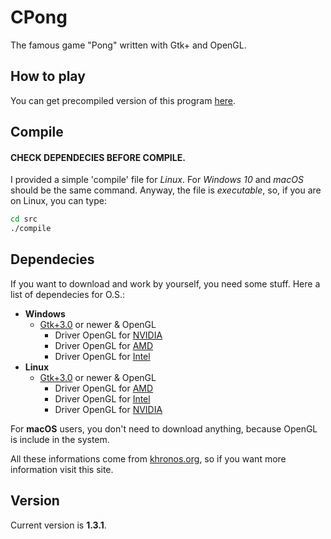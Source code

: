 # CPong
The famous game "Pong" written with Gtk+ and OpenGL.

## How to play
You can get precompiled version of this program [here]().

## Compile

#### CHECK DEPENDECIES BEFORE COMPILE.
I provided a simple 'compile' file for _Linux_. For _Windows 10_ and _macOS_ should be the same command. 
Anyway, the file is _executable_, so, if you are on Linux, you can type:
```bash
cd src
./compile
```

## Dependecies
If you want to download and work by yourself, you need some stuff.
Here a list of dependecies for O.S.:

- **Windows**
  - [Gtk+3.0](https://www.gtk.org/docs/installations/windows/) or newer & OpenGL
    - Driver OpenGL for [NVIDIA](https://www.nvidia.com/Download/index.aspx)
    - Driver OpenGL for [AMD](https://www.amd.com/en/support)
    - Driver OpenGL for [Intel](https://downloadcenter.intel.com/)
- **Linux**
  - [Gtk+3.0](https://www.gtk.org/docs/installations/linux/) or newer & OpenGL
    - Driver OpenGL for [AMD](http://support.amd.com/en-us/download/linux)
    - Driver OpenGL for [Intel](https://01.org/linuxgraphics)
    - Driver OpenGL for [NVIDIA](http://www.nvidia.com/object/unix.html)

For **macOS** users, you don't need to download anything, because OpenGL is include in the system.

All these informations come from [khronos.org](https://www.khronos.org/opengl/wiki/Getting_Started), so if you want more information visit this site. 

## Version
Current version is **1.3.1**.